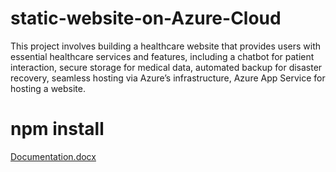 # static-website-on-Azure-Cloud
This project involves building a healthcare website that provides users with essential healthcare services and features, including a chatbot for patient interaction, secure storage for medical data, automated backup for disaster recovery, seamless hosting via Azure’s infrastructure, Azure App Service for hosting a website.
# npm install
[Documentation.docx](https://github.com/user-attachments/files/17387679/Documentation.docx)
